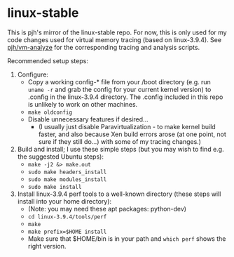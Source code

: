 linux-stable
============

This is pjh's mirror of the linux-stable repo. For now, this is only used for my code changes used for virtual memory tracing (based on linux-3.9.4). See [pjh/vm-analyze](https://github.com/pjh/vm-analyze) for the corresponding tracing and analysis scripts.

Recommended setup steps:

1. Configure:
    - Copy a working config-* file from your /boot directory (e.g. run `uname -r` and grab the config for your current kernel version) to .config in the linux-3.9.4 directory. The .config included in this repo is unlikely to work on other machines.
    - `make oldconfig`
    - Disable unnecessary features if desired...
        * (I usually just disable Paravirtualization - to make kernel build
          faster, and also because Xen build errors arose (at one point,
          not sure if they still do...) with some of my tracing changes.)
1. Build and install; I use these simple steps (but you may wish to find e.g. the suggested Ubuntu steps):
    * `make -j2 &> make.out`
    * `sudo make headers_install`
    * `sudo make modules_install`
    * `sudo make install`
1. Install linux-3.9.4 perf tools to a well-known directory (these steps will install into your home directory):
    * (Note: you may need these apt packages: python-dev)
    * `cd linux-3.9.4/tools/perf`
    * `make`
    * `make prefix=$HOME install`
    * Make sure that $HOME/bin is in your path and `which perf` shows the right version.

